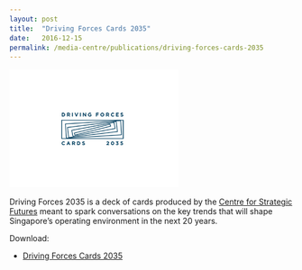 ```yaml
---
layout: post
title:  "Driving Forces Cards 2035"
date:   2016-12-15
permalink: /media-centre/publications/driving-forces-cards-2035
---
```


![driving-forces-cards-2035](/images/PublicationImages/driving-forces-cards-2035.jpg)

Driving Forces 2035 is a deck of cards produced by the [Centre for Strategic Futures](https://www.csf.gov.sg) meant to spark conversations on the key trends that will shape Singapore’s operating environment in the next 20 years.


Download:

* [Driving Forces Cards 2035](https://github.com/isomerpages/isomerpages-stratgroup/raw/master/images/PublicationImages/m-p-booklet.pdf)

